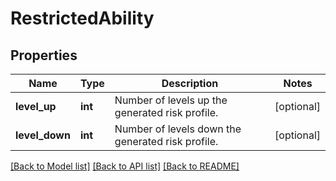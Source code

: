 # RestrictedAbility

## Properties
Name | Type | Description | Notes
------------ | ------------- | ------------- | -------------
**level_up** | **int** | Number of levels up the generated risk profile. | [optional] 
**level_down** | **int** | Number of levels down the generated risk profile. | [optional] 

[[Back to Model list]](../README.md#documentation-for-models) [[Back to API list]](../README.md#documentation-for-api-endpoints) [[Back to README]](../README.md)

